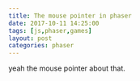 ```yaml
---
title: The mouse pointer in phaser
date: 2017-10-11 14:25:00
tags: [js,phaser,games]
layout: post
categories: phaser
---
```


yeah the mouse pointer about that.

<!-- more -->

